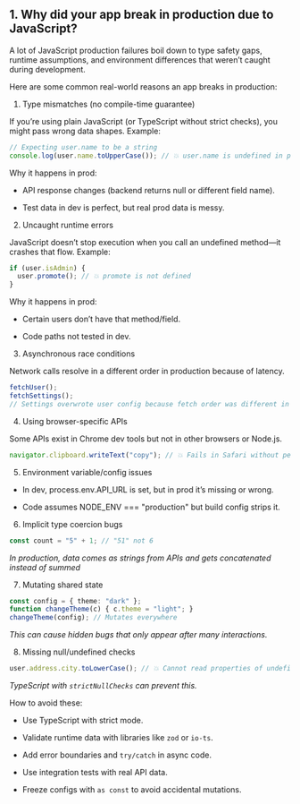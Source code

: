 ## 1. Why did your app break in production due to JavaScript?

A lot of JavaScript production failures boil down to type safety gaps, runtime assumptions, and environment differences that weren’t caught during development.

Here are some common real-world reasons an app breaks in production:

1. Type mismatches (no compile-time guarantee)

If you’re using plain JavaScript (or TypeScript without strict checks), you might pass wrong data shapes.
Example:

```ts
// Expecting user.name to be a string
console.log(user.name.toUpperCase()); // 💥 user.name is undefined in prod data
```
Why it happens in prod:

- API response changes (backend returns null or different field name).

- Test data in dev is perfect, but real prod data is messy.

2. Uncaught runtime errors

JavaScript doesn’t stop execution when you call an undefined method—it crashes that flow.
Example:

```ts
if (user.isAdmin) {
  user.promote(); // 💥 promote is not defined
}
```
Why it happens in prod:

- Certain users don’t have that method/field.

- Code paths not tested in dev.

3. Asynchronous race conditions

Network calls resolve in a different order in production because of latency.

```ts
fetchUser();
fetchSettings();
// Settings overwrote user config because fetch order was different in prod
```
4. Using browser-specific APIs

Some APIs exist in Chrome dev tools but not in other browsers or Node.js.

```ts
navigator.clipboard.writeText("copy"); // 💥 Fails in Safari without permission
```

5. Environment variable/config issues

- In dev, process.env.API_URL is set, but in prod it’s missing or wrong.

- Code assumes NODE_ENV === "production" but build config strips it.

6. Implicit type coercion bugs

```ts
const count = "5" + 1; // "51" not 6
```
*In production, data comes as strings from APIs and gets concatenated instead of summed*

7. Mutating shared state

```ts
const config = { theme: "dark" };
function changeTheme(c) { c.theme = "light"; }
changeTheme(config); // Mutates everywhere
```
*This can cause hidden bugs that only appear after many interactions.*

8. Missing null/undefined checks

```ts
user.address.city.toLowerCase(); // 💥 Cannot read properties of undefined
```
*TypeScript with `strictNullChecks` can prevent this.*


How to avoid these:

- Use TypeScript with strict mode.

- Validate runtime data with libraries like `zod` or `io-ts`.

- Add error boundaries and `try/catch` in async code.

- Use integration tests with real API data.

- Freeze configs with `as const` to avoid accidental mutations.